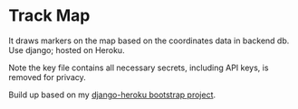 # Track Map #

It draws markers on the map based on the coordinates data in backend db. Use django; hosted on Heroku.

Note the key file contains all necessary secrets, including API keys, is removed for privacy.

Build up based on my [django-heroku bootstrap project][1].


[1]: https://github.com/yyl/django-heroku-demo

